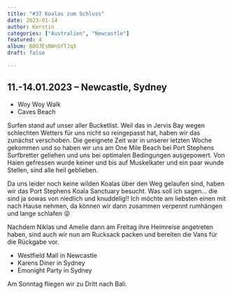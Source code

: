 ```yaml
---
title: "#37 Koalas zum Schluss"
date: 2023-01-14
author: Kerstin
categories: ["Australien", "Newcastle"]
featured: 4
album: B0OJEsNWnGfTJq3
draft: false

---
```


## 11.-14.01.2023 – Newcastle, Sydney

* Woy Woy Walk
* Caves Beach

Surfen stand auf unser aller Bucketlist. Weil das in Jervis Bay wegen schlechten Wetters für uns nicht so reingepasst hat, haben wir das zunächst verschoben. Die geeignete Zeit war in unserer letzten Woche gekommen und so haben wir uns am One Mile Beach bei Port Stephens Surfbretter geliehen und uns bei optimalen Bedingungen ausgepowert. Von Haien gefressen wurde keiner und bis auf Muskelkater und ein paar wunde Stellen, sind alle heil geblieben. 

Da uns leider noch keine wilden Koalas über den Weg gelaufen sind, haben wir das Port Stephens Koala Sanctuary besucht. Was soll ich sagen... die sind ja sowas von niedlich und knuddelig!! Ich möchte am liebsten einen mit nach Hause nehmen, da können wir dann zusammen verpennt rumhängen und lange schlafen 😜

Nachdem Niklas und Amelie dann am Freitag ihre Heimreise angetreten haben, sind auch wir nun am Rucksack packen und bereiten die Vans für die Rückgabe vor. 

* Westfield Mall in Newcastle
* Karens Diner in Sydney
* Emonight Party in Sydney

Am Sonntag fliegen wir zu Dritt nach Bali.